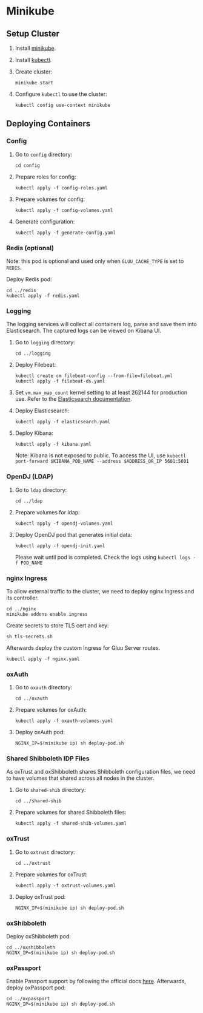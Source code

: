# Minikube

## Setup Cluster

1.  Install [minikube](https://github.com/kubernetes/minikube/releases).

2.  Install [kubectl](https://kubernetes.io/docs/tasks/tools/install-kubectl/).

3.  Create cluster:

        minikube start

4.  Configure `kubectl` to use the cluster:

        kubectl config use-context minikube

## Deploying Containers

### Config

1.  Go to `config` directory:

        cd config

2.  Prepare roles for config:

        kubectl apply -f config-roles.yaml

3.  Prepare volumes for config:

        kubectl apply -f config-volumes.yaml

4.  Generate configuration:

        kubectl apply -f generate-config.yaml

### Redis (optional)

Note: this pod is optional and used only when `GLUU_CACHE_TYPE` is set to `REDIS`.

Deploy Redis pod:

    cd ../redis
    kubectl apply -f redis.yaml

### Logging

The logging services will collect all containers log, parse and save them into Elasticsearch. The captured logs can be viewed on Kibana UI.

1.  Go to `logging` directory:

        cd ../logging

2.  Deploy Filebeat:

    ```
    kubectl create cm filebeat-config --from-file=filebeat.yml
    kubectl apply -f filebeat-ds.yaml
    ```

3.  Set `vm.max_map_count` kernel setting to at least 262144 for production use. Refer to the [Elasticsearch documentation](https://www.elastic.co/guide/en/elasticsearch/reference/current/docker.html#docker-cli-run-prod-mode).

4.  Deploy Elasticsearch:

        kubectl apply -f elasticsearch.yaml

5.  Deploy Kibana:

        kubectl apply -f kibana.yaml

    Note: Kibana is not exposed to public. To access the UI, use `kubectl port-forward $KIBANA_POD_NAME --address $ADDRESS_OR_IP 5601:5601`

### OpenDJ (LDAP)

1.  Go to `ldap` directory:

        cd ../ldap

2.  Prepare volumes for ldap:

        kubectl apply -f opendj-volumes.yaml

3.  Deploy OpenDJ pod that generates initial data:

        kubectl apply -f opendj-init.yaml

    Please wait until pod is completed. Check the logs using `kubectl logs -f POD_NAME`

### nginx Ingress

To allow external traffic to the cluster, we need to deploy nginx Ingress and its controller.

    cd ../nginx
    minikube addons enable ingress

Create secrets to store TLS cert and key:

    sh tls-secrets.sh

Afterwards deploy the custom Ingress for Gluu Server routes.

    kubectl apply -f nginx.yaml

### oxAuth

1.  Go to `oxauth` directory:

        cd ../oxauth

2.  Prepare volumes for oxAuth:

        kubectl apply -f oxauth-volumes.yaml

3.  Deploy oxAuth pod:

        NGINX_IP=$(minikube ip) sh deploy-pod.sh

### Shared Shibboleth IDP Files

As oxTrust and oxShibboleth shares Shibboleth configuration files, we need to have volumes that shared across all nodes in the cluster.

1.  Go to `shared-shib` directory:

        cd ../shared-shib

2.  Prepare volumes for shared Shibboleth files:

        kubectl apply -f shared-shib-volumes.yaml

### oxTrust

1.  Go to `oxtrust` directory:

        cd ../oxtrust

2.  Prepare volumes for oxTrust:

        kubectl apply -f oxtrust-volumes.yaml

3.  Deploy oxTrust pod:

        NGINX_IP=$(minikube ip) sh deploy-pod.sh

### oxShibboleth

Deploy oxShibboleth pod:

    cd ../oxshibboleth
    NGINX_IP=$(minikube ip) sh deploy-pod.sh

### oxPassport

Enable Passport support by following the official docs [here](https://gluu.org/docs/ce/authn-guide/passport/#setup-passportjs-with-gluu).
Afterwards, deploy oxPassport pod:

    cd ../oxpassport
    NGINX_IP=$(minikube ip) sh deploy-pod.sh
